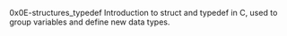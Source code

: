 0x0E-structures_typedef
Introduction to struct and typedef in C, used to group variables and define new data types.
